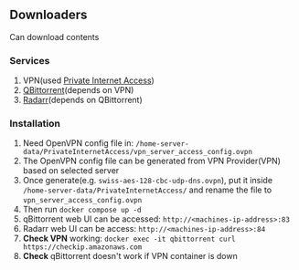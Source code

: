 ## Downloaders
Can download contents

### Services
1. VPN(used [Private Internet Access](https://www.privateinternetaccess.com/))
2. [QBittorrent](https://www.qbittorrent.org)(depends on VPN)
3. [Radarr](https://radarr.video)(depends on QBittorrent)

### Installation
1. Need OpenVPN config file in: `/home-server-data/PrivateInternetAccess/vpn_server_access_config.ovpn`
2. The OpenVPN config file can be generated from VPN Provider(VPN) based on selected server
3. Once generate(e.g. `swiss-aes-128-cbc-udp-dns.ovpn`), put it inside `/home-server-data/PrivateInternetAccess/` and rename the file to `vpn_server_access_config.ovpn`
4. Then run `docker compose up -d`
5. qBittorrent web UI can be accessed: `http://<machines-ip-address>:83`
6. Radarr web UI can be access: `http://<machines-ip-address>:84`
7. **Check VPN** working: `docker exec -it qbittorrent curl https://checkip.amazonaws.com`
8. **Check** qBittorrent doesn't work if VPN container is down